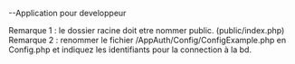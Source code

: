 --Application pour developpeur

Remarque 1 : le dossier racine doit etre nommer public. (public/index.php)
Remarque 2 : renommer le fichier /AppAuth/Config/ConfigExample.php en Config.php et indiquez les identifiants pour la connection à la bd.